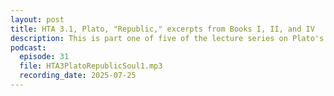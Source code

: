 ```yaml
---
layout: post
title: HTA 3.1, Plato, "Republic," excerpts from Books I, II, and IV
description: This is part one of five of the lecture series on Plato's "Republic," excerpts from Books I, II, and IV.
podcast:
  episode: 31
  file: HTA3PlatoRepublicSoul1.mp3
  recording_date: 2025-07-25
---
```

